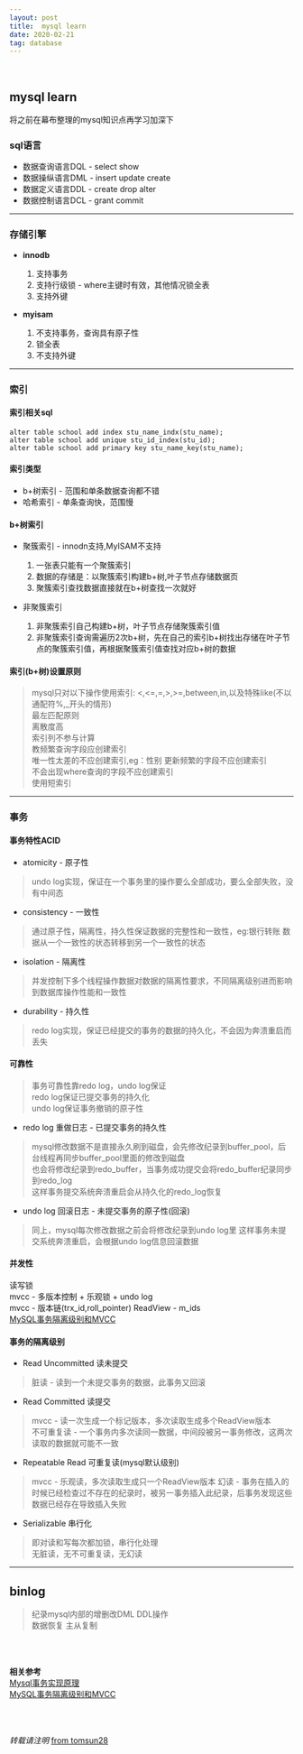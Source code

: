 ```yaml
---
layout: post
title:  mysql learn
date: 2020-02-21
tag: database
---
```

<br>

## mysql learn  

将之前在幕布整理的mysql知识点再学习加深下  

### sql语言  

* 数据查询语言DQL - select show
* 数据操纵语言DML - insert update create
* 数据定义语言DDL - create drop alter
* 数据控制语言DCL - grant commit

----

### 存储引擎  

* **innodb**
  1. 支持事务
  2. 支持行级锁 - where主键时有效，其他情况锁全表
  3. 支持外键  

* **myisam**  
  1. 不支持事务，查询具有原子性  
  2. 锁全表
  3. 不支持外键  

----

### 索引  

#### 索引相关sql  

````
alter table school add index stu_name_indx(stu_name);
alter table school add unique stu_id_index(stu_id);
alter table school add primary key stu_name_key(stu_name);
````
#### 索引类型  

* b+树索引 - 范围和单条数据查询都不错
* 哈希索引 - 单条查询快，范围慢

#### b+树索引  

* 聚簇索引 - innodn支持,MyISAM不支持  

  1. 一张表只能有一个聚簇索引  
  2. 数据的存储是：以聚簇索引构建b+树,叶子节点存储数据页  
  3. 聚簇索引查找数据直接就在b+树查找一次就好  

* 非聚簇索引    
  
  1. 非聚簇索引自己构建b+树，叶子节点存储聚簇索引值  
  2. 非聚簇索引查询需遍历2次b+树，先在自己的索引b+树找出存储在叶子节点的聚簇索引值，再根据聚簇索引值查找对应b+树的数据  


#### 索引(b+树)设置原则  

> mysql只对以下操作使用索引: <,<=,=,>,>=,between,in,以及特殊like(不以通配符%,_开头的情形)  
> 最左匹配原则  
> 离散度高  
> 索引列不参与计算  
> 教频繁查询字段应创建索引  
> 唯一性太差的不应创建索引,eg：性别 
> 更新频繁的字段不应创建索引  
> 不会出现where查询的字段不应创建索引  
> 使用短索引  

----

### 事务  

#### 事务特性ACID  

* atomicity - 原子性    
> undo log实现，保证在一个事务里的操作要么全部成功，要么全部失败，没有中间态

* consistency - 一致性
> 通过原子性，隔离性，持久性保证数据的完整性和一致性，eg:银行转账
> 数据从一个一致性的状态转移到另一个一致性的状态  

* isolation - 隔离性
> 并发控制下多个线程操作数据对数据的隔离性要求，不同隔离级别进而影响到数据库操作性能和一致性  

* durability - 持久性  
> redo log实现，保证已经提交的事务的数据的持久化，不会因为奔溃重启而丢失  

#### 可靠性  

> 事务可靠性靠redo log，undo log保证  
> redo log保证已提交事务的持久化  
> undo log保证事务撤销的原子性

* redo log 重做日志 - 已提交事务的持久性  
> mysql修改数据不是直接永久刷到磁盘，会先修改纪录到buffer_pool，后台线程再同步buffer_pool里面的修改到磁盘  
> 也会将修改纪录到redo_buffer，当事务成功提交会将redo_buffer纪录同步到redo_log  
> 这样事务提交系统奔溃重启会从持久化的redo_log恢复  

* undo log 回滚日志 - 未提交事务的原子性(回滚)
> 同上，mysql每次修改数据之前会将修改纪录到undo log里
> 这样事务未提交系统奔溃重启，会根据undo log信息回滚数据  


#### 并发性  

读写锁  
mvcc - 多版本控制 + 乐观锁 + undo log  
mvcc - 版本链(trx_id,roll_pointer)  ReadView - m_ids  
[MySQL事务隔离级别和MVCC](https://juejin.im/post/5c9b1b7df265da60e21c0b57)  

#### 事务的隔离级别  

* Read Uncommitted 读未提交
> 脏读 - 读到一个未提交事务的数据，此事务又回滚  

*  Read Committed 读提交  
> mvcc - 读一次生成一个标记版本，多次读取生成多个ReadView版本  
> 不可重复读 - 一个事务内多次读同一数据，中间段被另一事务修改，这两次读取的数据就可能不一致  

* Repeatable Read 可重复读(mysql默认级别)  
> mvcc - 乐观读，多次读取生成只一个ReadView版本
> 幻读 - 事务在插入的时候已经检查过不存在的纪录时，被另一事务插入此纪录，后事务发现这些数据已经存在导致插入失败  

* Serializable 串行化
> 即对读和写每次都加锁，串行化处理  
> 无脏读，无不可重复读，无幻读  

----

## binlog ##  

> 纪录mysql内部的增删改DML DDL操作  
> 数据恢复
> 主从复制


<br>
<br>

**相关参考**  
[Mysql事务实现原理](https://juejin.im/post/5cb2e3b46fb9a0686e40c5cb)  
[MySQL事务隔离级别和MVCC](https://juejin.im/post/5c9b1b7df265da60e21c0b57)  


<br>
<br>

*转载请注明* [from tomsun28](http://usthe.com)
